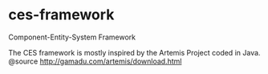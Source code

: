 ces-framework
=============

Component-Entity-System Framework

The CES framework is mostly inspired by the Artemis Project coded in Java.
@source		http://gamadu.com/artemis/download.html
